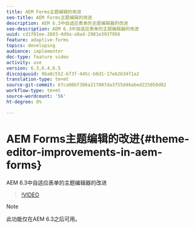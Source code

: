 ```yaml
---
title: AEM Forms主题编辑的改进
seo-title: AEM Forms主题编辑的改进
description: AEM 6.3中自适应表单的主题编辑器的改进
seo-description: AEM 6.3中自适应表单的主题编辑器的改进
uuid: cd1f01ee-2603-4d9a-a8ad-2981e3937956
feature: adaptive-forms
topics: developing
audience: implementer
doc-type: feature video
activity: use
version: 6.3,6.4,6.5
discoiquuid: 9ba8c552-bf3f-445c-b0d1-17e62b34f1a2
translation-type: tm+mt
source-git-commit: 67ca08bf386a217807da3755d46abed225050d02
workflow-type: tm+mt
source-wordcount: '56'
ht-degree: 0%

---
```



# AEM Forms主题编辑的改进{#theme-editor-improvements-in-aem-forms}

AEM 6.3中自适应表单的主题编辑器的改进

>[!VIDEO](https://video.tv.adobe.com/v/19497?quality=9&learn=on)

>[!NOTE]
>
>此功能仅在AEM 6.3之后可用。

